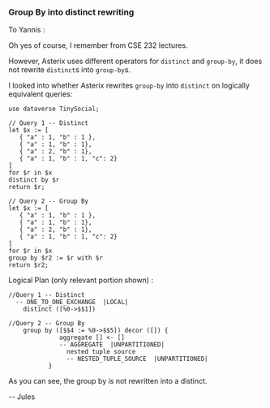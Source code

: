 ### Group By into distinct rewriting

To Yannis :

Oh yes of course, I remember from CSE 232 lectures. 

However, Asterix uses different operators for `distinct` and `group-by`, it does not rewrite `distinct`s into `group-by`s.

I looked into whether Asterix rewrites `group-by` into `distinct` on logically equivalent queries:


```
use dataverse TinySocial;

// Query 1 -- Distinct
let $x := [ 
   { "a" : 1, "b" : 1 },
   { "a" : 1, "b" : 1},
   { "a" : 2, "b" : 1},
   { "a" : 1, "b" : 1, "c": 2}
]
for $r in $x
distinct by $r
return $r;

// Query 2 -- Group By
let $x := [ 
   { "a" : 1, "b" : 1 },
   { "a" : 1, "b" : 1},
   { "a" : 2, "b" : 1},
   { "a" : 1, "b" : 1, "c": 2}
]
for $r in $x
group by $r2 := $r with $r
return $r2;
```

Logical Plan (only relevant portion shown) :

```
//Query 1 -- Distinct
  -- ONE_TO_ONE_EXCHANGE  |LOCAL|
    distinct ([%0->$$1])
    
//Query 2 -- Group By
    group by ([$$4 := %0->$$5]) decor ([]) {
              aggregate [] <- []
              -- AGGREGATE  |UNPARTITIONED|
                nested tuple source
                -- NESTED_TUPLE_SOURCE  |UNPARTITIONED|
           }
```
As you can see, the group by is not rewritten into a distinct.

-- Jules